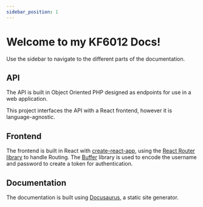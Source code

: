 ```yaml
---
sidebar_position: 1
---
```


# Welcome to my KF6012 Docs!

Use the sidebar to navigate to the different parts of the documentation.

## API

The API is built in Object Oriented PHP designed as endpoints for use in a web application.

This project interfaces the API with a React frontend, however it is language-agnostic.

## Frontend

The frontend is built in React with [create-react-app](https://create-react-app.dev/), using the [React Router library](https://reactrouter.com/en/main) to handle Routing. The [Buffer](https://www.npmjs.com/package/buffer) library is used to encode the username and password to create a token for authentication.

## Documentation

The documentation is built using [Docusaurus](https://docusaurus.io/), a static site generator.
